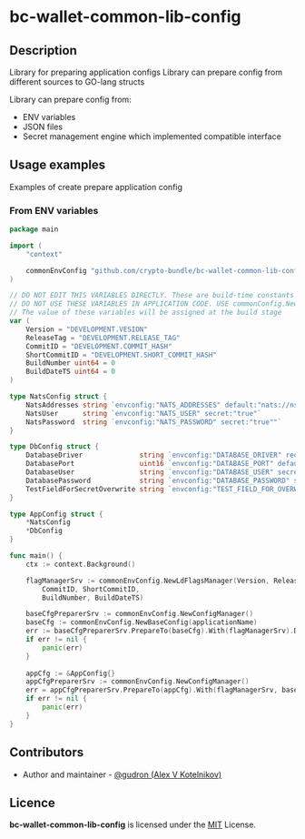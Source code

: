 # bc-wallet-common-lib-config

## Description

Library for preparing application configs 
Library can prepare config from different sources to GO-lang structs

Library can prepare config from:
* ENV variables
* JSON files
* Secret management engine which implemented compatible interface

## Usage examples

Examples of create prepare application config

### From ENV variables

```go
package main

import (
	"context"

	commonEnvConfig "github.com/crypto-bundle/bc-wallet-common-lib-config/pkg/envconfig"
)

// DO NOT EDIT THIS VARIABLES DIRECTLY. These are build-time constants
// DO NOT USE THESE VARIABLES IN APPLICATION CODE. USE commonConfig.NewLdFlagsManager SERVICE-COMPONENT INSTEAD OF IT
// The value of these variables will be assigned at the build stage
var (
	Version = "DEVELOPMENT.VESION"
	ReleaseTag = "DEVELOPMENT.RELEASE_TAG"
	CommitID = "DEVELOPMENT.COMMIT_HASH"
	ShortCommitID = "DEVELOPMENT.SHORT_COMMIT_HASH"
	BuildNumber uint64 = 0
	BuildDateTS uint64 = 0
)

type NatsConfig struct {
	NatsAddresses string `envconfig:"NATS_ADDRESSES" default:"nats://ns-1:4223,nats://ns-2:4224,nats://na-3:4225"`
	NatsUser      string `envconfig:"NATS_USER" secret:"true"`
	NatsPassword  string `envconfig:"NATS_PASSWORD" secret:"true""`
}

type DbConfig struct {
	DatabaseDriver              string `envconfig:"DATABASE_DRIVER" required:"true"`
	DatabasePort                uint16 `envconfig:"DATABASE_PORT" default:"54321"`
	DatabaseUser                string `envconfig:"DATABASE_USER" secret:"true"`
	DatabasePassword            string `envconfig:"DATABASE_PASSWORD" secret:"true"`
	TestFieldForSecretOverwrite string `envconfig:"TEST_FIELD_FOR_OVERWRITE_BY_SECRET" secret:"true"`
}

type AppConfig struct {
	*NatsConfig
	*DbConfig
}

func main() {
	ctx := context.Background()

	flagManagerSrv := commonEnvConfig.NewLdFlagsManager(Version, ReleaseTag,
		CommitID, ShortCommitID,
		BuildNumber, BuildDateTS)

	baseCfgPreparerSrv := commonEnvConfig.NewConfigManager()
	baseCfg := commonEnvConfig.NewBaseConfig(applicationName)
	err := baseCfgPreparerSrv.PrepareTo(baseCfg).With(flagManagerSrv).Do(ctx)
	if err != nil {
		panic(err)
	}
	
	appCfg := &AppConfig{}
	appCfgPreparerSrv := commonEnvConfig.NewConfigManager()
	err = appCfgPreparerSrv.PrepareTo(appCfg).With(flagManagerSrv, baseCfg).Do(ctx)
	if err != nil {
		panic(err)
	}
}

```

## Contributors

* Author and maintainer - [@gudron (Alex V Kotelnikov)](https://github.com/gudron) 

## Licence

**bc-wallet-common-lib-config** is licensed under the [MIT](./LICENSE) License.